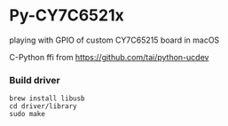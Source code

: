 # Py-CY7C6521x
playing with GPIO of custom CY7C65215 board in macOS 


C-Python ffi from
https://github.com/tai/python-ucdev


### Build driver

```shell
brew install libusb
cd driver/library
sudo make
```


